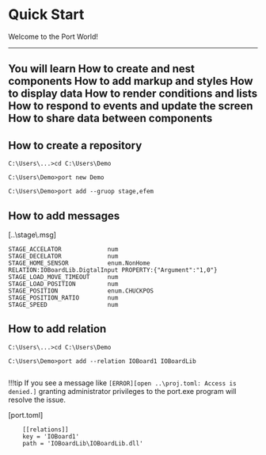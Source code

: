 # Quick Start

Welcome to the Port World!

----------------------------------------------------------------
You will learn
How to create and nest components
How to add markup and styles
How to display data
How to render conditions and lists
How to respond to events and update the screen
How to share data between components
----------------------------------------------------------------


## How to create a repository
```Console
C:\Users\...>cd C:\Users\Demo

C:\Users\Demo>port new Demo

C:\Users\Demo>port add --gruop stage,efem

```
## How to add messages 
[..\\stage\\.msg]
```Text
STAGE_ACCELATOR             num                                                                                                                                                   
STAGE_DECELATOR             num                                                                                                                                                   
STAGE_HOME_SENSOR           enum.NonHome    RELATION:IOBoardLib.DigtalInput PROPERTY:{"Argument":"1,0"}                                                                                                                                           
STAGE_LOAD_MOVE_TIMEOUT     num                                                                                                                                                   
STAGE_LOAD_POSITION         num                                                                                                                                                   
STAGE_POSITION              enum.CHUCKPOS                                                                                                                                         
STAGE_POSITION_RATIO        num                                                                                                                                                   
STAGE_SPEED                 num                                                                                                                                                   
```


## How to add relation
```Console
C:\Users\...>cd C:\Users\Demo

C:\Users\Demo>port add --relation IOBoard1 IOBoardLib
 
```


!!!tip
    If you see a message like `[ERROR][open ..\proj.toml: Access is denied.]`
    granting administrator privileges to the port.exe program will resolve the issue.


[port.toml]
```Text
    [[relations]]
    key = 'IOBoard1'
    path = 'IOBoardLib\IOBoardLib.dll'
```